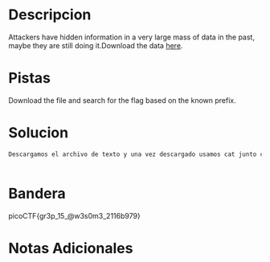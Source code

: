 # Descripcion 
Attackers have hidden information in a very large mass of data in the past, maybe they are still doing it.Download the data [here](https://artifacts.picoctf.net/c/126/anthem.flag.txt).
# Pistas
Download the file and search for the flag based on the known prefix.
# Solucion 
```bash
Descargamos el archivo de texto y una vez descargado usamos cat junto con grep para con este buscar picoCTF{ y nos dara la bandera de este.



```
# Bandera
picoCTF{gr3p_15_@w3s0m3_2116b979}
# Notas Adicionales